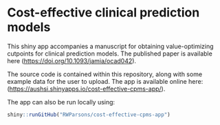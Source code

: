 # Cost-effective clinical prediction models

This shiny app accompanies a manuscript for obtaining value-optimizing cutpoints for clinical prediction models. The published paper is available here (<https://doi.org/10.1093/jamia/ocad042>).

The source code is contained within this repository, along with some example data for the user to upload. The app is available online here: (<https://aushsi.shinyapps.io/cost-effective-cpms-app/>).

The app can also be run locally using:
``` r
shiny::runGitHub("RWParsons/cost-effective-cpms-app")
```
